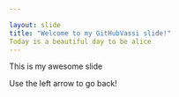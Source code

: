 ```yaml
---

layout: slide
title: "Welcome to my GitHubVassi slide!"
Today is a beautiful day to be alice 
---
```


This is my awesome slide

Use the left arrow to go back!
